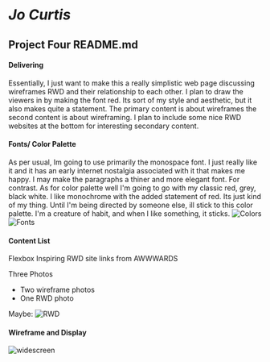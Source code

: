 # *Jo Curtis*
## Project Four README.md

#### Delivering
Essentially, I just want to make this a really simplistic web page discussing wireframes RWD and their relationship to each other. I plan to draw the viewers in by making the font red. Its sort of my style and aesthetic, but it also makes quite a statement. The primary content is about wireframes the second content is about wireframing. I plan to include some nice RWD websites at the bottom for interesting secondary content.

#### Fonts/ Color Palette
As per usual, Im going to use primarily the monospace font. I just really like it and it has an early internet nostalgia associated with it that makes me happy. I may make the paragraphs a thiner and more elegant font. For contrast. As for color palette well I'm going to go with my classic red, grey, black white. I like monochrome with the added statement of red. Its just kind of my thing. Until I'm being directed by someone else, ill stick to this color palette. I'm a creature of habit, and when I like something, it sticks.
![Colors](http://www.color-hex.com/palettes/6391.png)
![Fonts](http://i.blogs.es/929488/monospace/650_1200.jpg)

#### Content List
Flexbox
Inspiring RWD site links from AWWWARDS

Three Photos
- Two wireframe photos
- One RWD photo

Maybe:
![RWD](http://www.sacramentowebdesigngroup.com/wp-content/uploads/2013/03/responsive-website-design-1.jpg)
#### Wireframe and Display

![widescreen](Desktop/widescreen.jpg )
